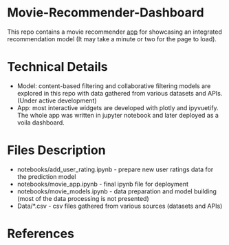 # Movie-Recommender-Dashboard

This repo contains a movie recommender [app](https://movie-recommendation-phil.herokuapp.com/) for showcasing an integrated recommendation model (It may take a minute or two for the page to load).

# Technical Details
* Model: content-based filtering and collaborative filtering models are explored in this repo with data gathered from various datasets and APIs. (Under active development)
* App: most interactive widgets are developed with plotly and ipyvuetify. The whole app was written in jupyter notebook and later deployed as a voila dashboard.

# Files Description
* notebooks/add_user_rating.ipynb - prepare new user ratings data for the prediction model
* notebooks/movie_app.ipynb - final ipynb file for deployment
* notebooks/movie_models.ipynb - data preparation and model building (most of the data processing is not presented)
* Data/*.csv - csv files gathered from various sources (datasets and APIs)

# References
